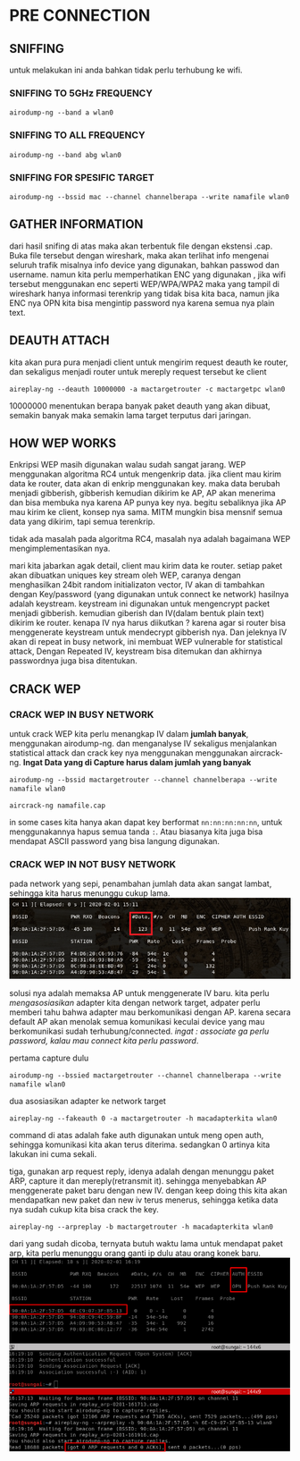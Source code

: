 # PRE CONNECTION  

## SNIFFING 
untuk melakukan ini anda bahkan tidak perlu terhubung ke wifi. 

### SNIFFING TO 5GHz FREQUENCY
```
airodump-ng --band a wlan0  
```

### SNIFFING TO ALL FREQUENCY
```
airodump-ng --band abg wlan0
```

### SNIFFING FOR SPESIFIC TARGET
```
airodump-ng --bssid mac --channel channelberapa --write namafile wlan0
```

## GATHER INFORMATION
dari hasil snifing di atas maka akan terbentuk file dengan ekstensi .cap. Buka file tersebut dengan wireshark, maka akan terlihat info mengenai seluruh trafik misalnya info device yang digunakan, bahkan passwod dan username. namun kita perlu memperhatikan ENC yang digunakan , jika wifi tersebut menggunakan enc seperti WEP/WPA/WPA2 maka yang tampil di wireshark hanya informasi terenkrip yang tidak bisa kita baca, namun jika ENC nya OPN kita bisa mengintip password nya karena semua nya plain text. 

## DEAUTH ATTACH
kita akan pura pura menjadi client untuk mengirim request deauth ke router, dan sekaligus menjadi router untuk mereply request tersebut ke client

```
aireplay-ng --deauth 10000000 -a mactargetrouter -c mactargetpc wlan0
```
10000000 menentukan berapa banyak paket deauth yang akan dibuat, semakin banyak maka semakin lama target terputus dari jaringan. 

## HOW WEP WORKS
Enkripsi WEP masih digunakan walau sudah sangat jarang. WEP menggunakan algoritma RC4 untuk mengenkrip data. jika client mau kirim data ke router, data akan di enkrip menggunakan key. maka data berubah menjadi gibberish, gibberish kemudian dikirim ke AP, AP akan menerima dan bisa membuka nya karena AP punya key nya. begitu sebaliknya jika AP mau kirim ke client, konsep nya sama. MITM mungkin bisa mensnif semua data yang dikirim, tapi semua terenkrip.  

tidak ada masalah pada algoritma RC4, masalah nya adalah bagaimana WEP mengimplementasikan nya. 

mari kita jabarkan agak detail, client mau kirim data ke router. setiap paket akan dibuatkan uniques key stream oleh WEP, caranya dengan menghasilkan 24bit random initializaton vector, IV akan di tambahkan dengan Key/password (yang digunakan untuk connect ke network) hasilnya adalah keystream. keystream ini digunakan untuk mengencrypt packet menjadi gibberish.
kemudian giberish dan IV(dalam bentuk plain text) dikirim ke router. kenapa IV nya harus diikutkan ? karena agar si router bisa menggenerate keystream untuk mendecrypt gibberish nya. Dan jeleknya IV akan di repeat in busy network, ini membuat WEP vulnerable for statistical attack, Dengan Repeated IV, keystream bisa ditemukan dan akhirnya passwordnya juga bisa ditentukan. 

## CRACK WEP
### CRACK WEP IN BUSY NETWORK
untuk crack WEP kita perlu menangkap IV dalam **jumlah banyak**, menggunakan airodump-ng. dan menganalyse IV sekaligus menjalankan statistical attack dan crack key nya menggunakan menggunakan aircrack-ng. **Ingat Data yang di Capture harus dalam jumlah yang banyak**


```
airodump-ng --bssid mactargetrouter --channel channelberapa --write namafile wlan0 
```

```
aircrack-ng namafile.cap 
```

in some cases kita hanya akan dapat key berformat `nn:nn:nn:nn:nn`, untuk menggunakannya hapus semua tanda `:`. Atau biasanya kita juga bisa mendapat ASCII password yang bisa langung digunakan. 

### CRACK WEP IN NOT BUSY NETWORK
pada network yang sepi, penambahan jumlah data akan sangat lambat, sehingga kita harus menunggu cukup lama.
![AIRODUMP-NG WLAN0 DATA.png](Assets/AIRODUMP-NG%20WLAN0%20DATA.png)

solusi nya adalah memaksa AP untuk menggenerate IV baru. kita perlu *mengasosiasikan* adapter kita dengan network target, adpater perlu memberi tahu bahwa adapter mau berkomunikasi dengan AP. karena secara default AP akan menolak semua komunikasi keculai device yang mau berkomunikasi sudah terhubung/connected. *ingat : associate ga perlu password, kalau mau connect kita perlu password*.


pertama capture dulu
```
airodump-ng --bssied mactargetrouter --channel channelberapa --write namafile wlan0
```

dua asosiasikan adapter ke network target
```
aireplay-ng --fakeauth 0 -a mactargetrouter -h macadapterkita wlan0
```
command di atas adalah fake auth digunakan untuk meng open auth, sehingga komunikasi kita akan terus diterima. sedangkan 0 artinya kita lakukan ini cuma sekali.

tiga, gunakan arp request reply, idenya adalah dengan menunggu paket ARP, capture it dan mereply(retransmit it). sehingga menyebabkan AP menggenerate paket baru dengan new IV. dengan keep doing this kita akan mendapatkan new paket dan new iv terus menerus, sehingga ketika data nya sudah cukup kita bisa crack the key.
```
aireplay-ng --arpreplay -b mactargetrouter -h macadapterkita wlan0
```
dari yang sudah dicoba, ternyata butuh waktu lama untuk mendapat paket arp, kita perlu menunggu orang ganti ip dulu atau orang konek baru. 
![arpreplay](Assets/arpreplay2.png) 








